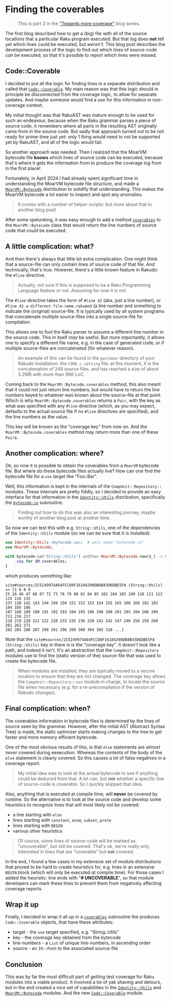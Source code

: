 # Finding the coverables

> This is part 2 in the ["Towards more coverage"](https://dev.to/lizmat/towards-more-coverage-fne) blog series.

The first blog described how to get a (big) file with all of the source locations that a particular Raku program executed.  But that log does **not** tell yet which lines *could* be executed, but *weren't*.  This blog post describes the development process of the logic to find out which lines of source-code *can* be executed, so that it's possible to report which lines were missed.

## Code::Coverable

I decided to put all the logic for finding lines in a separate distribution and called that [`Code::Coverable`](https://raku.land/zef:lizmat/Code::Coverable).  My main reason was that this logic should in principle be disconnected from the coverage logic, to allow for separate updates.  And maybe someone would find a use for this information in non-coverage context.

My initial thought was that RakuAST was mature enough to be used for such an endeavour, because when the Raku grammar parses a piece of source code, it remembers where all parts in the resulting AST originally came from in the source code.  But sadly that approach turned out to be not ready for prime-time just yet: only 1 thing would need to not be supported yet by RakuAST, and all of the logic would fail.

So another approach was needed.  Then I realized that the MoarVM bytecode file **knows** which lines of source code can be executed, because that's where it gets the information from to produce the coverage log from in the first place!

Fortunately, in April 2024 I had already spent significant time in understanding the MoarVM bytecode file structure, and made a [`MoarVM::Bytecode`](https://raku.land/zef:lizmat/MoarVM::Bytecode) distribution to solidify that understanding.  This makes the MoarVM bytecode a lot easier to inspect and spot any anomalies.

> It comes with a number of helper scripts: but more about that in another blog post!

After some spelunking, it was easy enough to add a method [`coverables`](https://raku.land/zef:lizmat/MoarVM::Bytecode#coverables) to the `MoarVM::Bytecode` class that would return the line numbers of source code that *could* be executed.

## A little complication: what?
And then there's always that little bit extra complication.  One might think that a source-file can only contain lines of source code of that file.  And technically, that's true.  However, there's a little known feature in Rakudo: the `#line` directive.

> Actually, not sure if this is supposed to ba a Raku Programming Language feature or not.  Assuming for now it is not.

The `#line` directive takes the form of `#line 42` (aka, just a line number), or `#line 42 a-different-file-name.rakumod` (a line number and something to indicate the (original) source-file.  It is typically used by all system programs that concatenate multiple source-files into a single source-file for compilation.

This allows one to fool the Raku parser to assume a different line number in the source code.  This in itself *may* be useful.  But more importantly, it allows one to specify a different file name, e.g. in the case of generated code, or if multiple source-files are concatenated (for whatever reason).

> An example of this can be found in the `gen/moar` directory of your Rakudo installation: the `CORE.c.setting` file: at this moment, it is the concatenation of 248 source files, and has reached a size of about 3.2MB with more than 98K LoC.

Coming back to the `MoarVM::Bytecode.coverables` method, this also meant that it could not just return line numbers, but would have to return the line numbers keyed to whatever was known about the source-file at that point.  Which is why `MoarVM::Bytecode.coverables` returns a `Pair`, with the key as what was specified with any `#line` directive (which, as you may expect, defaults to the actual source file if no `#line` directives are specified), and the line numbers as the value..

This key will be known as the "coverage key" from now on.  And the `MoarVM::Bytecode.coverables` method may return more than one of these `Pair`s.

## Another complication: where?
Ok, so now it is possible to obtain the coverables from a `MoarVM` bytecode file.  But where do these bytecode files actually live?  How can one find the bytecode file for a `use` target like "Foo::Bar".

Well, this information is kept in the internals of the `CompUnit::Repository::` modules.  These internals are pretty fiddly, so I decided to provide an easy interface for that information in the [`Identity::Utils`](https://raku.land/zef:lizmat/Identity::Utils) distribution, specifically the [`bytecode-io`](https://raku.land/zef:lizmat/Identity::Utils#bytecode-io) subroutine.

> Finding out how to do this was also an interesting journey, maybe worthy of another blog post at another time.

So now we can test this with e.g. `String::Utils`, one of the dependencies of the `Identity::Utils` module (so we can be sure that it is installed):
```raku
use Identity::Utils <bytecode-io>;  # only need "bytecode-io"
use MoarVM::Bytecode;

with bytecode-io("String::Utils") andthen MoarVM::Bytecode.new($_) -> $M {
    .say for $M.coverables;
}
```
which produces something like:
```
site#sources/2C5249974A64FCC88F16184290DB8B43D6DBE5FA (String::Utils) => [1 6 8 9
25 26 46 47 66 67 72 73 78 79 80 81 84 85 102 104 105 109 110 111 112 115 116 135
137 138 142 143 144 149 150 151 152 153 154 155 165 168 169 182 183 184 185 186
187 188 189 190 191 192 193 194 195 196 198 200 201 203 204 208 209 211 216 217
218 219 220 221 222 228 233 235 236 238 241 242 247 248 258 259 260 261 262 271
282 285 286 287 290 291 296 299 300 304 305 310 ...]
```
Note that the `site#sources/2C5249974A64FCC88F16184290DB8B43D6DBE5FA (String::Utils)` key in there is is the "coverage key".  It doesn't look like a path, and indeed it isn't.  It's an abstraction that the `CompUnit::Repository` modules use to find the (static version of the) source-file that was used to create the bytecode file.

> When modules are installed, they are typically moved to a secure location to ensure that they are not changed.  The coverage key allows the `CompUnit::Repository::xxx` module in charge, to locate the source file when necessary (e.g. for a re-precompilation if the version of Rakudo changes).

## Final complication: when?
The coverables information in bytecode files is determined by the lines of source seen by the grammar.  However, after the initial AST (Abstract Syntax Tree) is made, the static optimizer starts making changes to the tree to get faster and more memory efficient bytecode.

One of the most obvious results of this, is that `else` statements are *almost never* covered during eexecution.  Whereas the contents of the body of the `else` statement is clearly covered.  So this causes a lot of false negatives in a coverage report.

> My initial idea was to look at the actual bytecode to see if anything could be deduced from that.  A lot can, but **not** whether a specific line of source-code is coverable.  So I quickly skipped that idea.

Also, anything that is executed at compile time, will **never** be covered by runtime.  So the alternative is to look at the source code and develop some heuristics to recognize lines that will most likely not be covered:
- a line starting with `else`
- lines starting with `constant`, `enum`, `subset`, `proto`
- lines starting with `BEGIN`
- various other heuristics

> Of course, some lines of source-code will be marked as "uncoverable", but still be covered.  That's ok, we're really only interested in lines that are "coverable" but **not** covered.

In the end, I found a few cases in my extensive set of module distributions that proved to be hard to create heuristics for, e.g. lines in an extensive `BEGIN` block (which will only be executed at compile time).  For those cases I added the heuristic: line ends with "**# UNCOVERABLE**", so that module developers can mark these lines to prevent them from negatively affecting coverage reports.

## Wrap it up
Finally, I decided to wrap it all up in a [`coverables`](https://raku.land/zef:lizmat/Code::Coverable#coverables) subroutine the produces `Code::Coverable` objects, that have these attributes:
- target - the `use` target specified, e.g. "String::Utils"
- key - the coverage key obtained from the bytecode
- line-numbers - a `List` of unique line-numbers, in ascending order
- source - an `IO::Path` to the associated source-file

## Conclusion
This was by far the most difficult part of getting test coverage for Raku modules into a viable product.  It involved a lot of yak shaving and detours, but in the end created a nice set of capabilities in the [`Identity::Utils`](https://raku.land/zef:lizmat/Identity::Utils) and [`MoarVM::Bytecode`](https://raku.land/zef:lizmat/MoarVM::Bytecode) modules.  And the new [`Code::Coverable`](https://raku.land/zef:lizmat/Code::Coverable) module.
